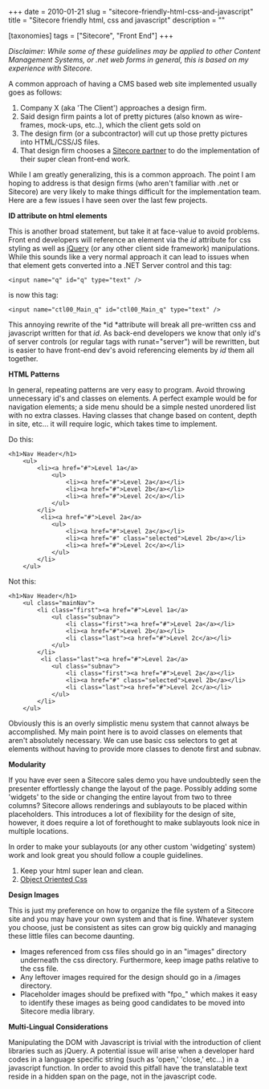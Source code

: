 +++
date = 2010-01-21
slug = "sitecore-friendly-html-css-and-javascript"
title = "Sitecore friendly html, css and javascript"
description = ""

[taxonomies]
tags = ["Sitecore", "Front End"]
+++

*Disclaimer: While some of these guidelines may be applied to other Content Management Systems, or .net web forms in general, this is based on my experience with Sitecore.*

<!-- more -->

A common approach of having a CMS based web site implemented usually goes as follows:

1.  Company X (aka 'The Client') approaches a design firm.
2.  Said design firm paints a lot of pretty pictures (also known as wire-frames, mock-ups, etc..), which the client gets sold on
3.  The design firm (or a subcontractor) will cut up those pretty pictures into HTML/CSS/JS files.
4.  That design firm chooses a [Sitecore partner](http://www.hhogdev.com/ "Sitecore Partner") to do the implementation of their super clean front-end work.

While I am greatly generalizing, this is a common approach. The point I am hoping to address is that design firms (who aren't familiar with .net or Sitecore) are very likely to make things difficult for the implementation team. Here are a few issues I have seen over the last few projects.

**ID attribute on html elements**

This is another broad statement, but take it at face-value to avoid problems. Front end developers will reference an element via the *id* attribute for css styling as well as [jQuery](http://jquery.com) (or any other client side framework) manipulations. While this sounds like a very normal approach it can lead to issues when that element gets converted into a .NET Server control and this tag:

`<input name="q" id="q" type="text" />`

is now this tag:

`<input name="ctl00_Main_q" id="ctl00_Main_q" type="text" />`

This annoying rewrite of the *id *attribute will break all pre-written css and javascript written for that *id*. As back-end developers we know that only id's of server controls (or regular tags with runat="server") will be rewritten, but is easier to have front-end dev's avoid referencing elements by *id* them all together.

**HTML Patterns**

In general, repeating patterns are very easy to program. Avoid throwing unnecessary id's and classes on elements. A perfect example would be for navigation elements; a side menu should be a simple nested unordered list with no extra classes. Having classes that change based on content, depth in site, etc... it will require logic, which takes time to implement.

Do this:

```
<h1>Nav Header</h1>  
    <ul>  
        <li><a href="#">Level 1a</a>  
            <ul>  
                <li><a href="#">Level 2a</a></li>  
                <li><a href="#">Level 2b</a></li>  
                <li><a href="#">Level 2c</a></li>  
            </ul>  
        </li>  
         <li><a href="#">Level 2a</a>  
            <ul>  
                <li><a href="#">Level 2a</a></li>  
                <li><a href="#" class="selected">Level 2b</a></li>  
                <li><a href="#">Level 2c</a></li>  
            </ul>  
        </li>  
    </ul>
```

Not this:

```
<h1>Nav Header</h1>  
    <ul class="mainNav">  
        <li class="first"><a href="#">Level 1a</a>  
            <ul class="subnav">  
                <li class="first"><a href="#">Level 2a</a></li>  
                <li><a href="#">Level 2b</a></li>  
                <li class="last"><a href="#">Level 2c</a></li>  
            </ul>  
        </li>  
         <li class="last"><a href="#">Level 2a</a>  
            <ul class="subnav">  
                <li class="first"><a href="#">Level 2a</a></li>  
                <li><a href="#" class="selected">Level 2b</a></li>  
                <li class="last"><a href="#">Level 2c</a></li>  
            </ul>  
        </li>  
    </ul>
```

Obviously this is an overly simplistic menu system that cannot always be accomplished. My main point here is to avoid classes on elements that aren't absolutely necessary. We can use basic css selectors to get at elements without having to provide more classes to denote first and subnav.

**Modularity**

If you have ever seen a Sitecore sales demo you have undoubtedly seen the presenter effortlessly change the layout of the page. Possibly adding some 'widgets' to the side or changing the entire layout from two to three columns? Sitecore allows renderings and sublayouts to be placed within placeholders. This introduces a lot of flexibility for the design of site, however, it does require a lot of forethought to make sublayouts look nice in multiple locations.

In order to make your sublayouts (or any other custom 'widgeting' system) work and look great you should follow a couple guidelines.

1.  Keep your html super lean and clean.
2.  [Object Oriented Css](http://www.stubbornella.org/content/2009/02/28/object-oriented-css-grids-on-github/)

**Design Images**

This is just my preference on how to organize the file system of a Sitecore site and you may have your own system and that is fine. Whatever system you choose, just be consistent as sites can grow big quickly and managing these little files can become daunting.

*   Images referenced from css files should go in an "images" directory underneath the css directory. Furthermore, keep image paths relative to the css file.
*   Any leftover images required for the design should go in a /images directory.
*   Placeholder images should be prefixed with "fpo_" which makes it easy to identify these images as being good candidates to be moved into Sitecore media library.

**Multi-Lingual Considerations**

Manipulating the DOM with Javascript is trivial with the introduction of client libraries such as jQuery. A potential issue will arise when a developer hard codes in a language specific string (such as 'open,' 'close,' etc...) in a javascript function. In order to avoid this pitfall have the translatable text reside in a hidden span on the page, not in the javascript code.